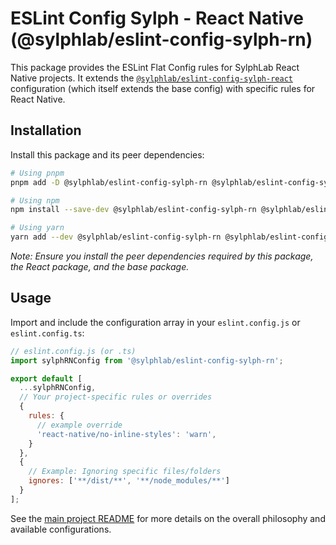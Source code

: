 # ESLint Config Sylph - React Native (@sylphlab/eslint-config-sylph-rn)

This package provides the ESLint Flat Config rules for SylphLab React Native projects. It extends the [`@sylphlab/eslint-config-sylph-react`](https://github.com/sylphlab/eslint-config-sylph/tree/main/packages/react) configuration (which itself extends the base config) with specific rules for React Native.

## Installation

Install this package and its peer dependencies:

```bash
# Using pnpm
pnpm add -D @sylphlab/eslint-config-sylph-rn @sylphlab/eslint-config-sylph-react @sylphlab/eslint-config-sylph eslint @typescript-eslint/eslint-plugin @typescript-eslint/parser eslint-config-airbnb-typescript eslint-config-prettier eslint-plugin-import eslint-plugin-jsx-a11y eslint-plugin-prettier eslint-plugin-react eslint-plugin-react-hooks eslint-plugin-react-native eslint-plugin-unicorn prettier react react-native typescript

# Using npm
npm install --save-dev @sylphlab/eslint-config-sylph-rn @sylphlab/eslint-config-sylph-react @sylphlab/eslint-config-sylph eslint @typescript-eslint/eslint-plugin @typescript-eslint/parser eslint-config-airbnb-typescript eslint-config-prettier eslint-plugin-import eslint-plugin-jsx-a11y eslint-plugin-prettier eslint-plugin-react eslint-plugin-react-hooks eslint-plugin-react-native eslint-plugin-unicorn prettier react react-native typescript

# Using yarn
yarn add --dev @sylphlab/eslint-config-sylph-rn @sylphlab/eslint-config-sylph-react @sylphlab/eslint-config-sylph eslint @typescript-eslint/eslint-plugin @typescript-eslint/parser eslint-config-airbnb-typescript eslint-config-prettier eslint-plugin-import eslint-plugin-jsx-a11y eslint-plugin-prettier eslint-plugin-react eslint-plugin-react-hooks eslint-plugin-react-native eslint-plugin-unicorn prettier react react-native typescript
```
*Note: Ensure you install the peer dependencies required by this package, the React package, and the base package.*

## Usage

Import and include the configuration array in your `eslint.config.js` or `eslint.config.ts`:

```javascript
// eslint.config.js (or .ts)
import sylphRNConfig from '@sylphlab/eslint-config-sylph-rn';

export default [
  ...sylphRNConfig,
  // Your project-specific rules or overrides
  {
    rules: {
      // example override
      'react-native/no-inline-styles': 'warn',
    }
  },
  {
    // Example: Ignoring specific files/folders
    ignores: ['**/dist/**', '**/node_modules/**']
  }
];
```

See the [main project README](https://github.com/sylphlab/eslint-config-sylph#readme) for more details on the overall philosophy and available configurations.